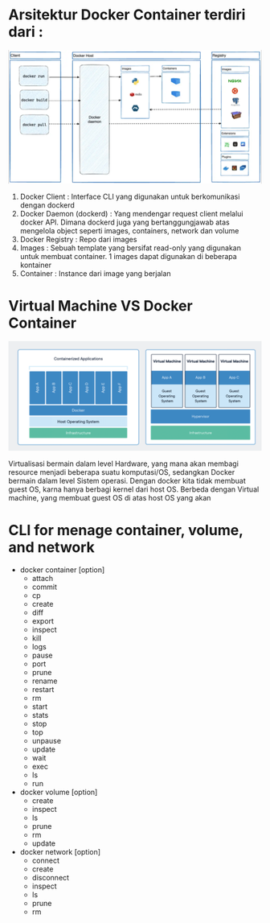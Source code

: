 # Arsitektur Docker Container terdiri dari : 

![Docker Architecture](assets/docker-architecture.png)

1. Docker Client : Interface CLI yang digunakan untuk berkomunikasi dengan dockerd
2. Docker Daemon (dockerd) : Yang mendengar request client melalui docker API. Dimana dockerd juga yang bertanggungjawab atas mengelola object seperti images, containers, network dan volume
3. Docker Registry : Repo dari images
4. Images : Sebuah template yang bersifat read-only yang digunakan untuk membuat container. 1 images dapat digunakan di beberapa kontainer
5. Container : Instance dari image yang berjalan 

# Virtual Machine VS Docker Container

![Docker VS Virtualization](assets/docker-vs-virtualization.png)

Virtualisasi bermain dalam level Hardware, yang mana akan membagi resource menjadi beberapa suatu komputasi/OS, sedangkan Docker bermain dalam level Sistem operasi. Dengan docker kita tidak membuat guest OS, karna hanya berbagi kernel dari host OS. Berbeda dengan Virtual machine, yang membuat guest OS di atas host OS yang akan 

# CLI for menage container, volume, and network

- docker container [option]
    - attach
    - commit
    - cp
    - create
    - diff
    - export
    - inspect
    - kill
    - logs
    - pause
    - port
    - prune
    - rename
    - restart
    - rm
    - start
    - stats
    - stop
    - top
    - unpause
    - update
    - wait
    - exec
    - ls
    - run
- docker volume [option]
    - create
    - inspect
    - ls
    - prune
    - rm
    - update
- docker network [option]
    - connect
    - create
    - disconnect
    - inspect
    - ls
    - prune
    - rm
